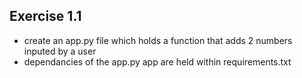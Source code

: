 ## Exercise 1.1

- create an app.py file which holds a function that adds 2 numbers inputed by a user
- dependancies of the app.py app are held within requirements.txt
